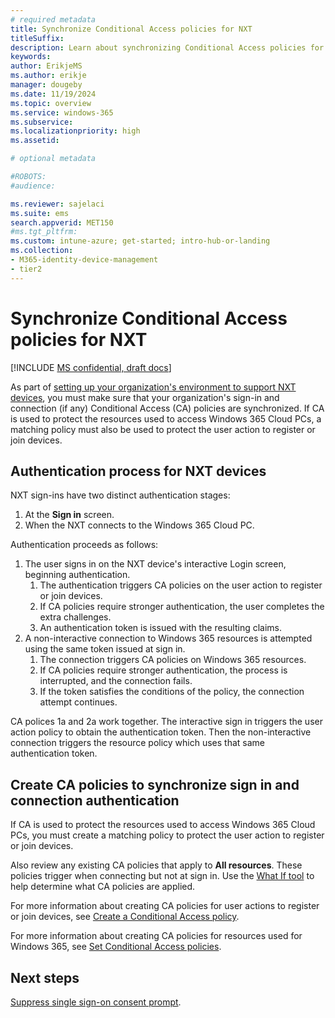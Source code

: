 ```yaml
---
# required metadata
title: Synchronize Conditional Access policies for NXT
titleSuffix:
description: Learn about synchronizing Conditional Access policies for NXT
keywords:
author: ErikjeMS  
ms.author: erikje
manager: dougeby
ms.date: 11/19/2024
ms.topic: overview
ms.service: windows-365
ms.subservice:
ms.localizationpriority: high
ms.assetid: 

# optional metadata

#ROBOTS:
#audience:

ms.reviewer: sajelaci
ms.suite: ems
search.appverid: MET150
#ms.tgt_pltfrm:
ms.custom: intune-azure; get-started; intro-hub-or-landing
ms.collection:
- M365-identity-device-management
- tier2
---
```


# Synchronize Conditional Access policies for NXT

[!INCLUDE [MS confidential, draft docs](../includes/draft-doc.md)]

As part of [setting up your organization's environment to support NXT devices](deployment-overview.md), you must make sure that your organization's sign-in and connection (if any) Conditional Access (CA) policies are synchronized. If CA is used to protect the resources used to access Windows 365 Cloud PCs, a matching policy must also be used to protect the user action to register or join devices.

## Authentication process for NXT devices

NXT sign-ins have two distinct authentication stages:

1. At the **Sign in** screen.
2. When the NXT connects to the Windows 365 Cloud PC.

Authentication proceeds as follows:

1. The user signs in on the NXT device's interactive Login screen, beginning authentication.
    1. The authentication triggers CA policies on the user action to register or join devices.
    2. If CA policies require stronger authentication, the user completes the extra challenges.
    3. An authentication token is issued with the resulting claims.
2. A non-interactive connection to Windows 365 resources is attempted using the same token issued at sign in.
    1. The connection triggers CA policies on Windows 365 resources.
    2. If CA policies require stronger authentication, the process is interrupted, and the connection fails.
    3. If the token satisfies the conditions of the policy, the connection attempt continues.

CA polices 1a and 2a work together. The interactive sign in triggers the user action policy to obtain the authentication token. Then the non-interactive connection triggers the resource policy which uses that same authentication token.

## Create CA policies to synchronize sign in and connection authentication

If CA is used to protect the resources used to access Windows 365 Cloud PCs, you must create a matching policy to protect the user action to register or join devices.

Also review any existing CA policies that apply to **All resources**. These policies trigger when connecting but not at sign in. Use the [What If tool](/entra/identity/conditional-access/what-if-tool) to help determine what CA policies are applied.

For more information about creating CA policies for user actions to register or join devices, see [Create a Conditional Access policy](/en-us/entra/identity/conditional-access/policy-all-users-device-registration#create-a-conditional-access-policy).

For more information about creating CA policies for resources used for Windows 365, see [Set Conditional Access policies](../enterprise/set-conditional-access-policies.md).

<!-- ########################## -->
## Next steps

[Suppress single sign-on consent prompt](single-sign-on-suppress.md).
